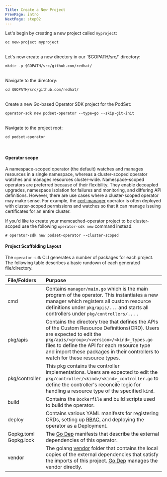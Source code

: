 ```yaml
---
Title: Create a New Project
PrevPage: intro
NextPage: step02
---
```


Let's begin by creating a new project called `myproject`:

```execute-1
oc new-project myproject
```
<br>
Let's now create a new directory in our `$GOPATH/src/` directory:

```execute-1
mkdir -p $GOPATH/src/github.com/redhat/
```
<br>
Navigate to the directory:

```execute-1
cd $GOPATH/src/github.com/redhat/
```
<br>
Create a new Go-based Operator SDK project for the PodSet:

```execute-1
operator-sdk new podset-operator --type=go --skip-git-init
```


<br>
Navigate to the project root:

```execute-1
cd podset-operator
```
<br>

#### Operator scope

A namespace-scoped operator (the default) watches and manages resources in a single namespace, whereas a cluster-scoped operator watches and manages resources cluster-wide. Namespace-scoped operators are preferred because of their flexibility. They enable decoupled upgrades, namespace isolation for failures and monitoring, and differing API definitions. However, there are use cases where a cluster-scoped operator may make sense. For example, the [cert-manager](https://github.com/jetstack/cert-manager) operator is often deployed with cluster-scoped permissions and watches so that it can manage issuing certificates for an entire cluster.

If you'd like to create your memcached-operator project to be cluster-scoped use the following `operator-sdk new` command instead:

```
# operator-sdk new podset-operator --cluster-scoped
```

#### Project Scaffolding Layout

The `operator-sdk` CLI generates a number of packages for each project. The following table describes a basic rundown of each generated file/directory.


| File/Folders   | Purpose                           |
| :---           | :--- |
| cmd       | Contains `manager/main.go` which is the main program of the operator. This instantiates a new manager which registers all custom resource definitions under `pkg/apis/...` and starts all controllers under `pkg/controllers/...`  . |
| pkg/apis | Contains the directory tree that defines the APIs of the Custom Resource Definitions(CRD). Users are expected to edit the `pkg/apis/<group>/<version>/<kind>_types.go` files to define the API for each resource type and import these packages in their controllers to watch for these resource types.|
| pkg/controller | This pkg contains the controller implementations. Users are expected to edit the `pkg/controller/<kind>/<kind>_controller.go` to define the controller's reconcile logic for handling a resource type of the specified `kind`. |
| build | Contains the `Dockerfile` and build scripts used to build the operator. |
| deploy | Contains various YAML manifests for registering CRDs, setting up [RBAC][RBAC], and deploying the operator as a Deployment.
| Gopkg.toml Gopkg.lock | The [Go Dep][dep] manifests that describe the external dependencies of this operator. |
| vendor | The golang [vendor][Vendor] folder that contains the local copies of the external dependencies that satisfy the imports of this project. [Go Dep][dep] manages the vendor directly. |

[RBAC]: https://kubernetes.io/docs/reference/access-authn-authz/rbac/
[Vendor]: https://golang.org/cmd/go/#hdr-Vendor_Directories
[dep]: https://github.com/golang/dep
